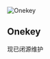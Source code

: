 ![Onekey](https://socialify.git.ci/ikunshare/Onekey/image?description=1&font=Inter&forks=1&issues=1&language=1&name=1&owner=1&pulls=1&stargazers=1&theme=Auto)

## Onekey
现已闭源维护
